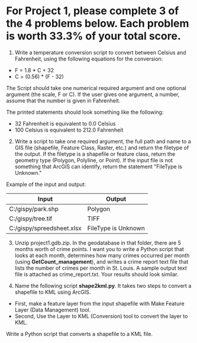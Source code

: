 # For Project 1, please complete 3 of the 4 problems below. Each problem is worth 33.3% of your total score.

1. Write a temperature conversion script to convert between Celsius and Fahrenheit, using the following equations for  the conversion:
  - F = 1.8 * C + 32
  - C = (0.56) * (F - 32)
  
  The Script should take one numerical required argument and one optional argument (the scale, F or C). If the user gives one argument, a     number, assume that the number is given in Fahrenheit.
  
  The printed statements should look something like the following:
  - 32 Fahrenheit is equivalent to 0.0 Celsius
  - 100 Celsius is equivalent to 212.0 Fahrenheit
  
2. Write a script to take one required argument, the full path and name to a GIS file (shapefile, Feature Class, Raster, etc.) and return the filetype of the output. If the filetype is a shapefile or feature class, return the geometry type (Polygon, Polyline, or Point). If the input file is not something that ArcGIS can identify, return the statement "FileType is Unknown."

Example of the input and output:

| Input | Output |
|-------|--------|
| C:/gispy/park.shp | Polygon |
| C:/gispy/tree.tif | TIFF |
| C:/gispy/spreedsheet.xlsx | FileType is Unknown |

3. Unzip project1.gdb.zip. In the geodatabase in that folder, there are 5 months worth of crime points. I want you to write a Python script that looks at each month, determines how many crimes occurred per month (using **GetCount_management**), and writes a crime report text file that lists the number of crimes per month in St. Louis. A sample output text file is attached as crime_report.txt. Your results should look similar.

4. Name the following script **shape2kml.py**. It takes two steps to convert a shapefile to KML using ArcGIS.
  - First, make a feature layer from the input shapefile with Make Feature Layer (Data Management) tool.
  - Second, Use the Layer to KML (Conversion) tool to convert the layer to KML.
 
 Write a Python script that converts a shapefile to a KML file.
